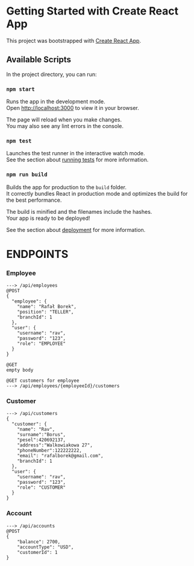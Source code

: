 # Getting Started with Create React App

This project was bootstrapped with [Create React App](https://github.com/facebook/create-react-app).

## Available Scripts

In the project directory, you can run:

### `npm start`

Runs the app in the development mode.\
Open [http://localhost:3000](http://localhost:3000) to view it in your browser.

The page will reload when you make changes.\
You may also see any lint errors in the console.

### `npm test`

Launches the test runner in the interactive watch mode.\
See the section about [running tests](https://facebook.github.io/create-react-app/docs/running-tests) for more information.

### `npm run build`

Builds the app for production to the `build` folder.\
It correctly bundles React in production mode and optimizes the build for the best performance.

The build is minified and the filenames include the hashes.\
Your app is ready to be deployed!

See the section about [deployment](https://facebook.github.io/create-react-app/docs/deployment) for more information.

# ENDPOINTS
### Employee
```
---> /api/employees
@POST
{
  "employee": {
    "name": "Rafał Borek",
    "position": "TELLER",
    "branchId": 1
  },
  "user": {
    "username": "rav",
    "password": "123",
    "role": "EMPLOYEE"
  }
}

@GET
empty body

@GET customers for employee
---> /api/employees/{employeeId}/customers
```
### Customer
```
---> /api/customers
{
  "customer": {
    "name": "Rav",
    "surname":"Borus",
    "pesel":420692137,
    "address":"Walkowiakowa 27",
    "phoneNumber":122222222,
    "email": "rafalborek@gmail.com",
    "branchId": 1
  },
  "user": {
    "username": "rav",
    "password": "123",
    "role": "CUSTOMER"
  }
}
```

### Account
```
---> /api/accounts
@POST
{
    "balance": 2700,
    "accountType": "USD",
    "customerId": 1
}
```